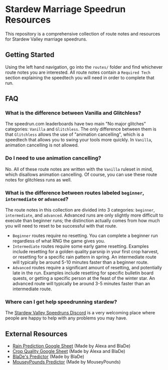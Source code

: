 # Stardew Marriage Speedrun Resources

This repository is a comprehensive collection of route notes and resources for Stardew Valley marriage speedruns.

## Getting Started

Using the left hand navigation, go into the `routes/` folder and find whichever route notes you are interested. All route notes contain a `Required Tech` section explaining the speedtech you will need in order to complete that run.

## FAQ

### What is the difference between Vanilla and Glitchless?

The speedrun.com leaderboards have two main "No major glitches" categories: `Vanilla` and `Glitchless`. The only difference between them is that `Glitchless` allows the use of "animation cancelling", which is a speedtech that allows you to swing your tools more quickly. In `Vanilla`, animation cancelling is not allowed.

### Do I need to use animation cancelling?

No. All of these route notes are written with the `Vanilla` ruleset in mind, which disallows animation cancelling. Of course, you can use these route notes for glitchless runs as well.

### What is the difference between routes labeled `beginner`, `intermediate` or `advanced`?

The route notes in this collection are divided into 3 categories: `beginner`, `intermediate`, and `advanced`. Advanced runs are only slightly more difficult to execute than beginner runs; the distinction actually comes from how much you will need to reset to be successful with that route.

- `Beginner` routes require no resetting. You can complete a beginner run regardless of what RNG the game gives you.
- `Intermediate` routes require some early game resetting. Examples include resetting for a golden quality parsnip in your first crop harvest, or resetting for a specific rain pattern in spring. An intermediate route will typically be around 5-10 minutes faster than a beginner route.
- `Advanced` routes require a significant amount of resetting, and potentially late in the run. Examples include resetting for specific bulletin board quests, or getting a specific person at the feast of the winter star. An advanced route will typically be around 3-5 minutes faster than an intermediate route.

### Where can I get help speedrunning stardew?

The [Stardew Valley Speedruns Discord](http://discord.gg/0t4blMHaUewwda7V) is a very welcoming place where people are happy to help with any problems you may have.

## External Resources

- [Rain Prediction Google Sheet](https://docs.google.com/spreadsheets/d/1R90dxVwzGcXk8GhsX7YkZoHOP7fFpuYS1qaht02M4iw) (Made by Alexa and BlaDe)
- [Crop Quality Google Sheet](https://docs.google.com/spreadsheets/d/1e-LjO3NYIbTSGyx3bQraWZ5-7fjeyvWlBEyqaXPuiI8) (Made by Alexa and BlaDe)
- [BlaDe's Predictor](https://www.nexusmods.com/stardewvalley/mods/6614) (Made by BlaDe)
- [MouseyPounds Predictor](https://mouseypounds.github.io/stardew-predictor/) (Made by MouseyPounds)
